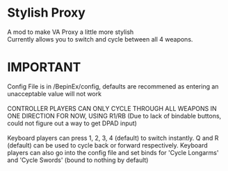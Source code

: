 # Stylish Proxy
A mod to make VA Proxy a little more stylish<BR>
Currently allows you to switch and cycle between all 4 weapons.
# IMPORTANT
Config File is in <gamedir>/BepinEx/config, defaults are recommened as entering an unacceptable value will not work <BR><BR>
CONTROLLER PLAYERS CAN ONLY CYCLE THROUGH ALL WEAPONS IN ONE DIRECTION FOR NOW, USING R1/RB  (Due to lack of bindable buttons, could not figure out a way to get DPAD input) <BR><BR>
Keyboard players can press 1, 2, 3, 4 (default) to switch instantly. Q and R (default) can be used to cycle back or forward respectively.
Keyboard players can also go into the config file and set binds for 'Cycle Longarms' and 'Cycle Swords' (bound to nothing by default)
